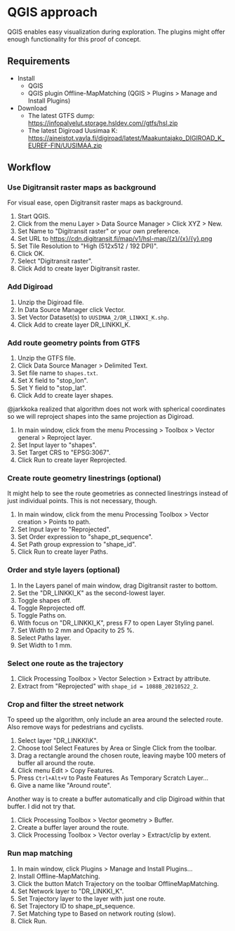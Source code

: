 # QGIS approach

QGIS enables easy visualization during exploration.
The plugins might offer enough functionality for this proof of concept.

## Requirements

- Install
  - QGIS
  - QGIS plugin Offline-MapMatching (QGIS > Plugins > Manage and Install Plugins)
- Download
  - The latest GTFS dump: <https://infopalvelut.storage.hsldev.com//gtfs/hsl.zip>
  - The latest Digiroad Uusimaa K: <https://aineistot.vayla.fi/digiroad/latest/Maakuntajako_DIGIROAD_K_EUREF-FIN/UUSIMAA.zip>

## Workflow

### Use Digitransit raster maps as background

For visual ease, open Digitransit raster maps as background.

1. Start QGIS.
1. Click from the menu Layer > Data Source Manager > Click XYZ > New.
1. Set Name to "Digitransit raster" or your own preference.
1. Set URL to <https://cdn.digitransit.fi/map/v1/hsl-map/{z}/{x}/{y}.png>
1. Set Tile Resolution to "High (512x512 / 192 DPI)".
1. Click OK.
1. Select "Digitransit raster".
1. Click Add to create layer Digitransit raster.

### Add Digiroad

1. Unzip the Digiroad file.
1. In Data Source Manager click Vector.
1. Set Vector Dataset(s) to `UUSIMAA_2/DR_LINKKI_K.shp`.
1. Click Add to create layer DR_LINKKI_K.

### Add route geometry points from GTFS

1. Unzip the GTFS file.
1. Click Data Source Manager > Delimited Text.
1. Set file name to `shapes.txt`.
1. Set X field to "stop_lon".
1. Set Y field to "stop_lat".
1. Click Add to create layer shapes.

@jarkkoka realized that algorithm does not work with spherical coordinates so we will reproject shapes into the same projection as Digiroad.

1. In main window, click from the menu Processing > Toolbox > Vector general > Reproject layer.
1. Set Input layer to "shapes".
1. Set Target CRS to "EPSG:3067".
1. Click Run to create layer Reprojected.

### Create route geometry linestrings (optional)

It might help to see the route geometries as connected linestrings instead of just individual points.
This is not necessary, though.

1. In main window, click from the menu Processing Toolbox > Vector creation > Points to path.
1. Set Input layer to "Reprojected".
1. Set Order expression to "shape\_pt\_sequence".
1. Set Path group expression to "shape\_id".
1. Click Run to create layer Paths.

### Order and style layers (optional)

1. In the Layers panel of main window, drag Digitransit raster to bottom.
1. Set the "DR\_LINKKI\_K" as the second-lowest layer.
1. Toggle shapes off.
1. Toggle Reprojected off.
1. Toggle Paths on.
1. With focus on "DR\_LINKKI\_K", press F7 to open Layer Styling panel.
1. Set Width to 2 mm and Opacity to 25 %.
1. Select Paths layer.
1. Set Width to 1 mm.

### Select one route as the trajectory

1. Click Processing Toolbox > Vector Selection > Extract by attribute.
1. Extract from "Reprojected" with `shape_id = 1088B_20210522_2`.

### Crop and filter the street network

To speed up the algorithm, only include an area around the selected route.
Also remove ways for pedestrians and cyclists.

1. Select layer "DR\_LINKKI\K".
1. Choose tool Select Features by Area or Single Click from the toolbar.
1. Drag a rectangle around the chosen route, leaving maybe 100 meters of buffer all around the route.
1. Click menu Edit > Copy Features.
1. Press `Ctrl+Alt+V` to Paste Features As Temporary Scratch Layer...
1. Give a name like "Around route".

Another way is to create a buffer automatically and clip Digiroad within that buffer.
I did not try that.

1. Click Processing Toolbox > Vector geometry > Buffer.
1. Create a buffer layer around the route.
1. Click Processing Toolbox > Vector overlay > Extract/clip by extent.

### Run map matching

1. In main window, click Plugins > Manage and Install Plugins...
1. Install Offline-MapMatching.
1. Click the button Match Trajectory on the toolbar OfflineMapMatching.
1. Set Network layer to "DR\_LINKKI\_K".
1. Set Trajectory layer to the layer with just one route.
1. Set Trajectory ID to shape\_pt\_sequence.
1. Set Matching type to Based on network routing (slow).
1. Click Run.
